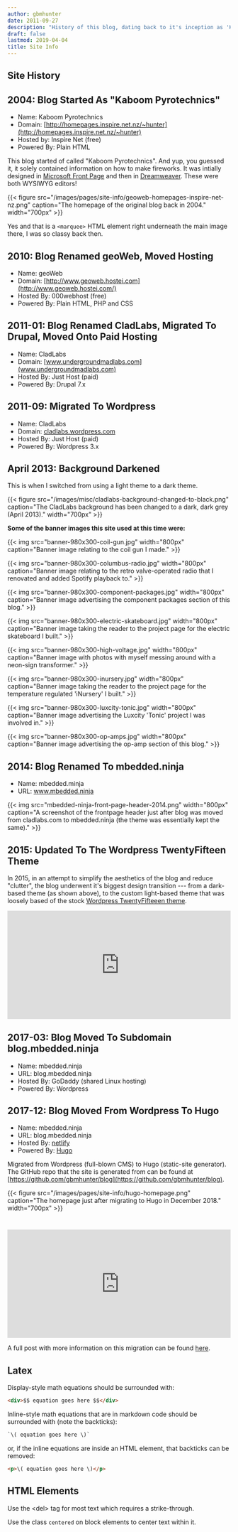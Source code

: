 ```yaml
---
author: gbmhunter
date: 2011-09-27
description: "History of this blog, dating back to it's inception as 'Kaboom Pyrotechnics' back in 2004."
draft: false
lastmod: 2019-04-04
title: Site Info
---
```


## Site History

## 2004: Blog Started As "Kaboom Pyrotechnics"  

* Name: Kaboom Pyrotechnics
* Domain: [http://homepages.inspire.net.nz/~hunter](http://homepages.inspire.net.nz/~hunter)
* Hosted by: Inspire Net (free)  
* Powered By: Plain HTML

This blog started of called "Kaboom Pyrotechnics". And yup, you guessed it, it solely contained information on how to make fireworks. It was intially designed in [Microsoft Front Page](https://en.wikipedia.org/wiki/Microsoft_FrontPage) and then in [Dreamweaver](https://en.wikipedia.org/wiki/Adobe_Dreamweaver). These were both WYSIWYG editors!

{{< figure src="/images/pages/site-info/geoweb-homepages-inspire-net-nz.png" caption="The homepage of the original blog back in 2004."  width="700px" >}}

Yes and that is a `<marquee>` HTML element right underneath the main image there, I was so classy back then.

## 2010: Blog Renamed geoWeb, Moved Hosting  

* Name: geoWeb
* Domain: [http://www.geoweb.hostei.com](http://www.geoweb.hostei.com/)
* Hosted By: 000webhost (free)  
* Powered By: Plain HTML, PHP and CSS

## 2011-01: Blog Renamed CladLabs, Migrated To Drupal, Moved Onto Paid Hosting  

* Name: CladLabs
* Domain: [www.undergroundmadlabs.com](www.undergroundmadlabs.com)
* Hosted By: Just Host (paid)  
* Powered By: Drupal 7.x

## 2011-09: Migrated To Wordpress

* Name: CladLabs
* Domain: [cladlabs.wordpress.com](cladlabs.wordpress.com)
* Hosted By: Just Host (paid)  
* Powered By: Wordpress 3.x

## April 2013: Background Darkened

This is when I switched from using a light theme to a dark theme.

{{< figure src="/images/misc/cladlabs-background-changed-to-black.png" caption="The CladLabs background has been changed to a dark, dark grey (April 2013)."  width="700px" >}}

**Some of the banner images this site used at this time were:**

{{< img src="banner-980x300-coil-gun.jpg" width="800px" caption="Banner image relating to the coil gun I made." >}}

{{< img src="banner-980x300-columbus-radio.jpg" width="800px" caption="Banner image relating to the retro valve-operated radio that I renovated and added Spotify playback to." >}}

{{< img src="banner-980x300-component-packages.jpg" width="800px" caption="Banner image advertising the component packages section of this blog." >}}

{{< img src="banner-980x300-electric-skateboard.jpg" width="800px" caption="Banner image taking the reader to the project page for the electric skateboard I built." >}}

{{< img src="banner-980x300-high-voltage.jpg" width="800px" caption="Banner image with photos with myself messing around with a neon-sign transformer." >}}

{{< img src="banner-980x300-inursery.jpg" width="800px" caption="Banner image taking the reader to the project page for the temperature regulated 'iNursery' I built." >}}

{{< img src="banner-980x300-luxcity-tonic.jpg" width="800px" caption="Banner image advertising the Luxcity 'Tonic' project I was involved in." >}}

{{< img src="banner-980x300-op-amps.jpg" width="800px" caption="Banner image advertising the op-amp section of this blog." >}}

## 2014: Blog Renamed To mbedded.ninja

* Name: mbedded.minja
* URL: www.mbedded.ninja  

{{< img src="mbedded-ninja-front-page-header-2014.png" width="800px" caption="A screenshot of the frontpage header just after blog was moved from cladlabs.com to mbedded.ninja (the theme was essentially kept the same)." >}}

## 2015: Updated To The Wordpress TwentyFifteen Theme

In 2015, in an attempt to simplify the aesthetics of the blog and reduce "clutter", the blog underwent it's biggest design transition --- from a dark-based theme (as shown above), to the custom light-based theme that was loosely based of the stock [Wordpress TwentyFifteeen theme](https://en-ca.wordpress.org/themes/twentyfifteen/).

<div style='position:relative; padding-bottom:48.37%'><iframe src='https://gfycat.com/ifr/EnlightenedInferiorBluegill' frameborder='0' scrolling='no' width='100%' height='100%' style='position:absolute;top:0;left:0;' allowfullscreen></iframe></div>
  
## 2017-03: Blog Moved To Subdomain blog.mbedded.ninja

* Name: mbedded.ninja
* URL: blog.mbedded.ninja
* Hosted By: GoDaddy (shared Linux hosting)
* Powered By: Wordpress

## 2017-12: Blog Moved From Wordpress To Hugo

* Name: mbedded.ninja
* URL: blog.mbedded.ninja
* Hosted By: [netlify](https://www.netlify.com/)
* Powered By: [Hugo](https://gohugo.io/)

Migrated from Wordpress (full-blown CMS) to Hugo (static-site generator). The GitHub repo that the site is generated from can be found at [https://github.com/gbmhunter/blog](https://github.com/gbmhunter/blog).

{{< figure src="/images/pages/site-info/hugo-homepage.png" caption="The homepage just after migrating to Hugo in December 2018." width="700px" >}}

<div style='position:relative; padding-bottom:48.37%; margin-top: 40px;'><iframe src='https://gfycat.com/ifr/MassiveHappygoluckyAntarcticgiantpetrel' frameborder='0' scrolling='no' width='100%' height='100%' style='position:absolute;top:0;left:0;' allowfullscreen></iframe></div>

A full post with more information on this migration can be found [here](/posts/updates/2018/12-15-site-migration-to-hugo-complete/).

## Latex

Display-style math equations should be surrounded with:

```html
<div>$$ equation goes here $$</div>
```

Inline-style math equations that are in markdown code should be surrounded with (note the backticks):

```html
`\( equation goes here \)`
```

or, if the inline equations are inside an HTML element, that backticks can be removed:

```html
<p>\( equation goes here \)</p>
```

## HTML Elements

Use the &lt;del&gt; tag for most text which requires a strike-through.

Use the class <code>centered</code> on block elements to center text within it.
